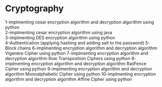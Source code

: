 # Cryptography
1-implmenting cesar encryption algorithm and decryption algorithm using python   
2-implmenting cesar encryption algorithm using java   
3-implmenting DES encryption algorithm using python   
4-Authentication (applying hashing and adding salt to the password) 
5-Block chains
6-implmenting encryption algorithm and decryption algorithm Vigenère Cipher using python 
7-implmenting encryption algorithm and decryption algorithm Row Transposition Ciphers using python 
8-implmenting encryption algorithm and decryption algorithm RailFence Cipher using python 
9-implmenting encryption algorithm and decryption algorithm Monoalphabetic Cipher using python 
10-implmenting encryption algorithm and decryption algorithm Affine Cipher using python 

